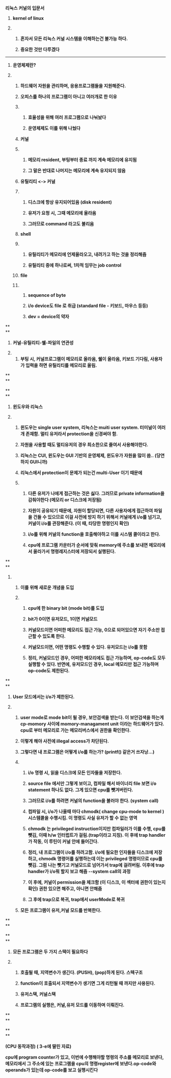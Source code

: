 **리눅스 커널의 입문서**

1. **kernel of linux**

2. 1. **혼자서 모든 리눅스 커널 시스템을 이해하는건 불가능 하다.**

   2. **중요한 것만 다루겠다**



---

1. **운영체제란?**

2. 1. **하드웨어 자원을 관리하며, 응용프로그램들을 지원해준다.**

   2. **오피스를 하나의 프로그램이 아니고 여러개로 한 이유**

   3. 1. **효율성을 위해 여러 프로그램으로 나눠놨다**

      2. **운영체제도 이를 위해 나눴다**
   4. **커널**

   5. 1. **메모리 resident, 부팅부터 종료 까지 계속 메모리에 유지됨**

      2. **그 말은 반대로 나머지는 메모리에 계속 유지되지 않음**
   6. **유틸리티 &lt;-&gt; 커널**

   7. 1. **디스크에 항상 유지되어있음 \(disk resident\)**

      2. **유저가 요청 시, 그때 메모리에 올라옴**

      3. **그러므로 command 라고도 불리움**
   8. **shell**

   9. 1. **유틸리티가 메모리에 언제올라오고, 내려가고 하는 것을 정리해줌**

      2. **유틸리티 중에 하나로써, 1차적 임무는 job control**
   10. **file**

   11. 1. **sequence of byte**

       2. **i/o device도 file 로 취급 \(standard file - 키보드, 마우스 등등\)**

       3. **dev = device의 약자**

**  
**

1. **커널-유틸리티-쉘-파일의 연관성**

2. 1. **부팅 시, 커널프로그램이 메모리로 올라옴, 쉘이 올라옴, 키보드 기다림, 사용자 가 입력을 하면 유틸리티를 메모리로 올림.**

**  
**

**  
**

1. **윈도우와 리눅스**

2. 1. **윈도우는 single user system, 리눅스는 muiti user system. 터미널이 여러 개 존재함. 멀티 유저라서 protection을 신경써야 함.**

   2. **자원을 사용할 때도 멀티유저의 경우 최소한으로 줄여서 사용해야한다.**

   3. **리눅스는 CUI, 윈도우는 GUI 기반의 운영체제, 윈도우가 자원을 많이 씀.. \(당연하지 GUI니까\)**

   4. **리눅스에서 protection이 문제가 되는건 multi-User 이기 때문에**

   5. 1. **다른 유저가 나에게 접근하는 것은 싫다. 그러므로 private information을 감춰야한다 \(메모리 or 디스크에 저장됨\)**

      2. **자원이 공유되기 때문에, 자원이 할당되면, 다른 사용자에게 접근하여 파일을 건들 수 있으므로 이걸 사전에 방지 하기 위해서 커널에게 i/o를 넘기고, 커널이 i/o를 관장해준다. \(이 때, 타당한 명령인지 확인\)**

      3. **i/o를 위해 커널의 function을 호출해야하고 이를 시스템 콜이라고 한다.**

      4. **cpu에 프로그램 카운터가 순서에 맞춰 memory에 주소를 보내면 메모리에서 올라가서 명령레지스터에 저장되서 실행된다.**

**  
**

1. 1. **이를 위해 새로운 개념을 도입**

   2. 1. **cpu에 한 binary bit \(mode bit\)를 도입**

      2. **bit가 0이면 유저모드, 1이면 커널모드**

      3. **커널모드이면 어떠한 메모리도 접근 가능, 0으로 되어있으면 자기 주소만 접근할 수 있도록 한다.**

      4. **커널모드이면, 어떤 명령도 수행할 수 있다. 유저모드는 i/o를 못함**

      5. **정리, 커널모드인 경우, 어떠한 메모리에도 접근 가능하며, op-code도 모두 실행할 수 있다. 반면에, 유저모드인 경우, local 메모리만 접근 가능하며 op-code도 제한된다.**

**  
**

1. **User 모드에서는 i/o가 제한된다.**

2. 1. **user mode로 mode bit이 될 경우, 보안검색을 받는다. 이 보안검색을 하는게 cp-momory 사이에 momory-managament unit 이라는 하드웨어가 있다. cpu로 부터 메모리로 가는 메모리버스에서 권한을 확인한다.**

   2. **이렇게 해야 사전에 illegal access가 차단된다.**

   3. **그렇다면 내 프로그램은 어떻게 i/o를 하는가? \(printf\(\) 같은거 쓰자낭...\)**

   4. 1. **i/o 명령 시, 읽을 디스크에 모든 인자들을 저장한다.**

      2. **source file 에서만 그렇게 보이고, 컴파일 해서 바이너리 file 보면 i/o statement 하나도 없다. 그게 있으면 cpu를 뺏겨버린다.**

      3. **그러므로 i/o를 하려면 커널의 function을 불러야 한다. \(system call\)**

      4. **컴파일 시, i/o가 나올때 마다 chmodk\( change cpu-mode to kernel \) 시스템콜을 수행시킴. 이 명령도 사실 유저가 할 수 없는 영역**

      5. **chmodk 는 privileged instruction이지만 컴파일러가 이를 수행, cpu를 뺏김, 이때 h/w 인터럽트가 걸림.\(trap이라고 지칭\). 이 후에 trap handler 가 작동, 이 루틴이 커널 안에 들어간다.**

      6. **정리, 내 프로그램이 i/o를 하려고함. i/o에 필요한 인자들을 디스크에 저장하고, chmodk 명령어를 실행하는데 이는 privileged 명령이므로 cpu를 뺏김. 그럼 나는 뺏기고 커널모드로 넘어가서 trap에 걸려버림. 이후에 trap handler가 i/o뭐 할지 보고 해줌 --system call의 과정**

      7. **이 후에, 커널이 permission을 체크함 \(이 디스크, 이 섹터에 권한이 있는지 확인\) 권한 있으면 해주고, 아니면 안해줌**

      8. **그 후에 trap으로 복귀, trap에서 userMode로 복귀**
   5. **모든 프로그램이 유저,커널 모드를 반복한다.**

**  
**

**  
**

1. **모든 프로그램은 두 가지 스택이 필요하다**

2. 1. **호출될 때, 지역변수가 생긴다. \(PUSH\), \(pop\)하게 된다. 스텍구조**

   2. **function이 호출되서 지역변수가 생기면 그게 리턴될 때 까지만 사용된다.**

   3. **유저스택, 커널스택**

   4. **프로그램의 실행은, 커널,유저 모드를 이동하며 이뤄진다.**

**  
**



**  
**

**\(CPU 동작과정\) \( 3-e에 딸린 자료\)**

**cpu에 program counter가 있고, 이번에 수행해야할 명령의 주소를 메모리로 보낸다, 메모리에서 그 주소에 있는 프로그램을 cpu의 명령register에 보낸다.op-code와 operands가 있는데 op-code를 보고 실행시킨다**

  


